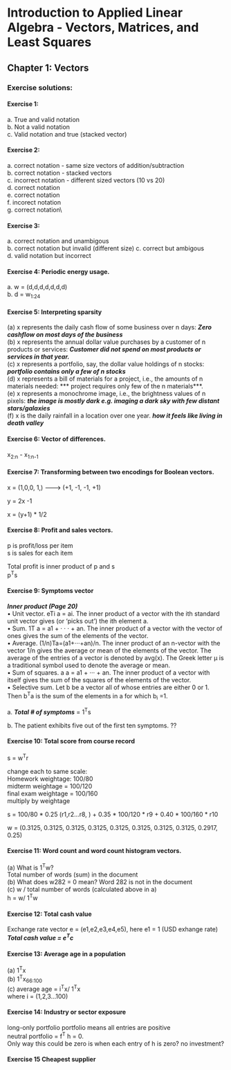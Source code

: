 # Introduction to Applied Linear Algebra - Vectors, Matrices, and Least Squares

## Chapter 1: Vectors

### Exercise solutions:

#### Exercise 1:

a. True and valid notation\
b. Not a valid notation\
c. Valid notation and true (stacked vector)

#### Exercise 2:

a. correct notation - same size vectors of addition/subtraction\
b. correct notation - stacked vectors\
c. incorrect notation - different sized vectors (10 vs 20)\
d. correct notation\
e. correct notation\
f. incorect notation\
g. correct notation\

#### Exercise 3:

a. correct notation and unambigous\
b. correct notation but invalid (different size)
c. correct but ambigous\
d. valid notation but incorrect


#### Exercise 4: Periodic energy usage.

a. w = (d,d,d,d,d,d,d)\
b. d = w<sub>1:24</sub>



#### Exercise 5: Interpreting sparsity  

(a) x represents the daily cash flow of some business over n days: 
 ***Zero cashflow on most days of the business***  
(b) x represents the annual dollar value purchases by a customer of n products or services: ***Customer did not spend on most products or services in that year.***  
(c) x represents a portfolio, say, the dollar value holdings of n stocks: ***portfolio contains only a few of n stocks***  
(d) x represents a bill of materials for a project, i.e., the amounts of n materials needed: *** project requires only few of the n materials***.  
(e) x represents a monochrome image, i.e., the brightness values of n pixels: ***the image is mostly dark e.g. imaging a dark sky with few distant stars/galaxies***  
(f) x is the daily rainfall in a location over one year. ***how it feels like living in death valley***    

  

#### Exercise 6: Vector of differences.  

x<sub>2:n</sub> - x<sub>1:n-1</sub>

#### Exercise 7: Transforming between two encodings for Boolean vectors.
x = (1,0,0, 1,) ---> (+1, -1, -1, +1)

y = 2x -1 

x = (y+1) * 1/2


#### Exercise 8: Profit and sales vectors.
p is profit/loss per item  
s is sales for each item  

Total profit is inner product of p and s  
p<sup>T</sup>s


#### Exercise 9: Symptoms vector  
***Inner product   (Page 20)***   
•  Unit vector. eTi a = ai. The inner product of a vector with the ith standard unit vector gives (or ‘picks out’) the ith element a.  
• Sum. 1T a = a1 + · · · + an. The inner product of a vector with the vector of ones gives the sum of the elements of the vector.  
• Average. (1/n)Ta=(a1+···+an)/n. The inner product of an n-vector with the vector 1/n gives the average or mean of the elements of the vector. The average of the entries of a vector is denoted by avg(x). The Greek letter μ is a traditional symbol used to denote the average or mean.  
• Sum of squares. a a = a1 + ··· + an. The inner product of a vector with
itself gives the sum of the squares of the elements of the vector.  
• Selective sum. Let b be a vector all of whose entries are either 0 or 1. Then
b<sup>T</sup>a is the sum of the elements in a for which b<sub>i</sub> =1.  

a. ***Total # of symptoms***  = 1<sup>T</sup>s

b. The patient exhibits five out of the first ten symptoms. ??


#### Exercise 10: Total score from course record  
s = w<sup>T</sup>r  

change each to same scale:       
Homework weightage: 100/80   
midterm weightage = 100/120   
final exam weightage = 100/160   
multiply by weightage  

s = 100/80  * 0.25 (r1,r2...r8, ) + 0.35 * 100/120 * r9  +  0.40 * 100/160 * r10

w = (0.3125, 0.3125, 0.3125, 0.3125, 0.3125, 0.3125, 0.3125, 0.3125, 0.2917, 0.25)

#### Exercise 11: Word count and word count histogram vectors. 

(a) What is 1<sup>T</sup>w?  
Total number of words (sum) in the document  
(b) What does w282 = 0 mean?
Word 282 is not in the document  
(c) w / total number of words (calculated above in a)  
h =  w/ 1<sup>T</sup>w

#### Exercise 12: Total cash value  
Exchange rate vector e = (e1,e2,e3,e4,e5), here e1 = 1 (USD exhange rate)  
***Total cash value = e<sup>T</sup>c***  

#### Exercise 13: Average age in a population  
(a) 1<sup>T</sup>x  
(b) 1<sup>T</sup>x<sub>66:100</sub>   
(c) average age = i<sup>T</sup>x/   1<sup>T</sup>x   
    where i = (1,2,3...100)  

#### Exercise 14: Industry or sector exposure    
 long-only portfolio portfolio means all entries are positive   
 neutral portfolio =  f<sup>T</sup> h = 0.  
 Only way this could be zero is when each entry of h is zero? no investment?
  

#### Exercise 15 Cheapest supplier  



